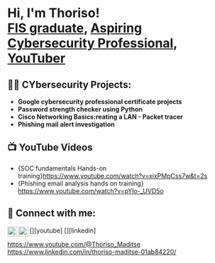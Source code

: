 <h1>Hi, I'm Thoriso! <br/><a href="https://github.com/ThorisoM-hub/ThorisoM-hub">FIS graduate</a>, <a href="https://www.linkedin.com/in/joshmadakor/">Aspiring Cybersecurity Professional</a>, <a href="https://www.youtube.com/@Thoriso_Maditse">YouTuber</a></h1>

<h2>👨‍💻 CYbersecurity Projects:</h2>

- <b>Google cybersecurity professional certificate projects</b>
- <b>Password strength checker using Python</b>
- <b>Cisco Networking Basics:reating a LAN - Packet tracer </b>
- <b> Phishing mail alert investigation  </b>


  
  



<h2>📺 YouTube Videos</h2>

- {SOC fundamentals Hands-on training}https://www.youtube.com/watch?v=xixPMpCss7w&t=2s
-  {Phishing email analysis hands on training} https://www.youtube.com/watch?v=pYIo-_UVD5o

<h2> 🤳 Connect with me:</h2>

[<img align="left" alt="Thoriso Maditse | YouTube" width="22px" src="https://cdn.jsdelivr.net/npm/simple-icons@v3/icons/youtube.svg" />][youtube]
[<img align="left" alt="Thorisomaditse | LinkedIn" width="22px" src="https://cdn.jsdelivr.net/npm/simple-icons@v3/icons/linkedin.svg" />][linkedin]

https://www.youtube.com/@Thoriso_Maditse
https://www.linkedin.com/in/thoriso-maditse-01ab84220/



<!--
**joshmadakor1/joshmadakor1** is a ✨ _special_ ✨ repository because its `README.md` (this file) appears on your GitHub profile.

Here are some ideas to get you started:

- 🔭 I’m currently working on ...
- 🌱 I’m currently learning ...
- 👯 I’m looking to collaborate on ...
- 🤔 I’m looking for help with ...
- 💬 Ask me about ...
- 📫 How to reach me: ...
- 😄 Pronouns: ...
- ⚡ Fun fact: ...
-->
